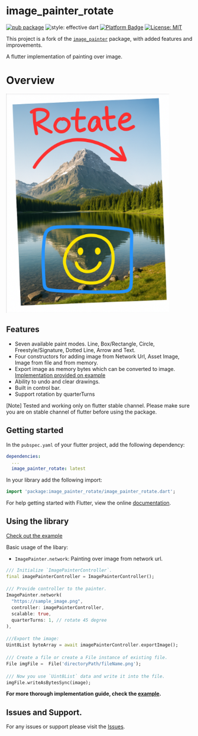 # image_painter_rotate


[![pub package](https://img.shields.io/pub/v/image_painter.svg)](https://pub.dev/packages/image_painter_rotate)
![style: effective dart](https://img.shields.io/badge/style-effective_dart-40c4ff.svg)
[![Platform Badge](https://img.shields.io/badge/platform-android%20|%20ios%20-green.svg)](https://pub.dev/packages/image_painter_rotate)
[![License: MIT](https://img.shields.io/badge/License-MIT-yellow.svg)](https://opensource.org/licenses/MIT)

This project is a fork of the [`image_painter`](https://github.com/yellowQ-software/yellowQ-Flutter-Image-Painter) package, with added features and improvements.

A flutter implementation of painting over image.

# Overview
![demo!](https://raw.githubusercontent.com/satoyan/yellowQ-Flutter-Image-Painter/refs/heads/main/screenshots/image_painter_rotate_sample.png)

## Features

- Seven available paint modes. Line, Box/Rectangle, Circle, Freestyle/Signature, Dotted Line, Arrow and Text.
- Four constructors for adding image from Network Url, Asset Image, Image from file and from memory.
- Export image as memory bytes which can be converted to image. [Implementation provided on example](./example)
- Ability to undo and clear drawings.
- Built in control bar. 
- Support rotation by quarterTurns

[Note]
  Tested and working only on flutter stable channel. Please make sure you are on stable channel of flutter before using the package.

## Getting started

In the `pubspec.yaml` of your flutter project, add the following dependency:

```yaml
dependencies:
  ...
  image_painter_rotate: latest
```

In your library add the following import:

```dart
import 'package:image_painter_rotate/image_painter_rotate.dart';
```

For help getting started with Flutter, view the online [documentation](https://flutter.io/).

## Using the library

[Check out the example](./example)

Basic usage of the libary:

- `ImagePainter.network`: Painting over image from network url.

```dart
/// Initialize `ImagePainterController`. 
final imagePainterController = ImagePainterController();

/// Provide controller to the painter.
ImagePainter.network(
  "https://sample_image.png",
  controller: imagePainterController,
  scalable: true,
  quarterTurns: 1, // rotate 45 degree
),

///Export the image:
Uint8List byteArray = await imagePainterController.exportImage();

/// Create a file or create a File instance of existing file. 
File imgFile =  File('directoryPath/fileName.png');

/// Now you use `Uint8List` data and write it into the file.
imgFile.writeAsBytesSync(image);
```
**For more thorough implementation guide, check the [example](./example).**

## Issues and Support.

For any issues or support please visit the [Issues](https://github.com/satoyan/yellowQ-Flutter-Image-Painter/issues).
